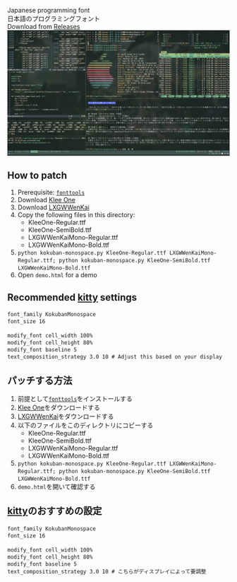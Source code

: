 Japanese programming font<br>
日本語のプログラミングフォント<br>
Download from [Releases](https://github.com/ika-musuko/kokuban-monospace/releases)
<br>
![screenshot of the font](screenshot.png)

## How to patch
1. Prerequisite: [`fonttools`](https://github.com/fonttools/fonttools)
2. Download [Klee One](https://fonts.google.com/specimen/Klee+One)
3. Download [LXGWWenKai](https://github.com/lxgw/LxgwWenKai)
4. Copy the following files in this directory:
    - KleeOne-Regular.ttf
    - KleeOne-SemiBold.ttf
    - LXGWWenKaiMono-Regular.ttf
    - LXGWWenKaiMono-Bold.ttf
5. `python kokuban-monospace.py KleeOne-Regular.ttf LXGWWenKaiMono-Regular.ttf; python kokuban-monospace.py KleeOne-SemiBold.ttf LXGWWenKaiMono-Bold.ttf`
6. Open `demo.html` for a demo

## Recommended [kitty](https://github.com/kovidgoyal/kitty) settings
```
font_family KokubanMonospace
font_size 16

modify_font cell_width 100%
modify_font cell_height 80%
modify_font baseline 5
text_composition_strategy 3.0 10 # Adjust this based on your display
```

## パッチする方法
1. 前提として[`fonttools`](https://github.com/fonttools/fonttools)をインストールする
2. [Klee One](https://fonts.google.com/specimen/Klee+One)をダウンロードする
3. [LXGWWenKai](https://github.com/lxgw/LxgwWenKai)をダウンロードする
4. 以下のファイルをこのディレクトリにコピーする
    - KleeOne-Regular.ttf
    - KleeOne-SemiBold.ttf
    - LXGWWenKaiMono-Regular.ttf
    - LXGWWenKaiMono-Bold.ttf
5. `python kokuban-monospace.py KleeOne-Regular.ttf LXGWWenKaiMono-Regular.ttf; python kokuban-monospace.py KleeOne-SemiBold.ttf LXGWWenKaiMono-Bold.ttf`
6. `demo.html`を開いて確認する

## [kitty](https://github.com/kovidgoyal/kitty)のおすすめの設定
```
font_family KokubanMonospace
font_size 16

modify_font cell_width 100%
modify_font cell_height 80%
modify_font baseline 5
text_composition_strategy 3.0 10 # こちらがディスプレイによって要調整
```
